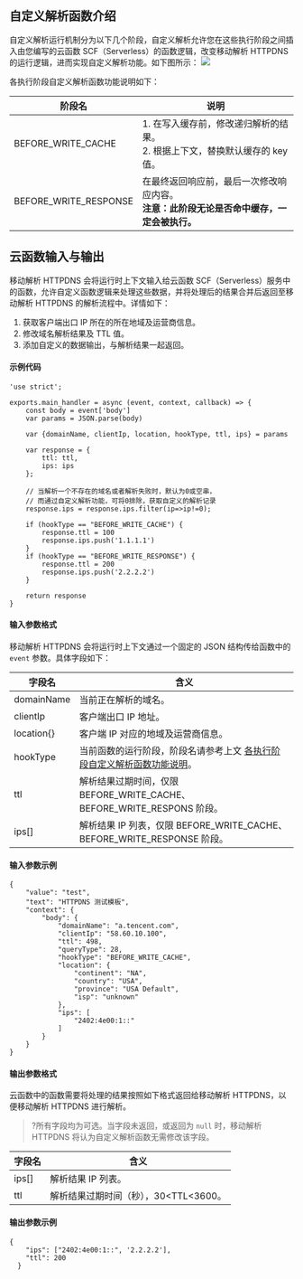 
## 自定义解析函数介绍
自定义解析运行机制分为以下几个阶段，自定义解析允许您在这些执行阶段之间插入由您编写的云函数 SCF（Serverless）的函数逻辑，改变移动解析 HTTPDNS 的运行逻辑，进而实现自定义解析功能。如下图所示：
![](https://qcloudimg.tencent-cloud.cn/raw/64d6bc7a337bbf6f1dd5302d9d87c70b.png)

各执行阶段自定义解析函数功能说明如下：[](id:codestate)
<table>
<thead>
  <tr>
    <th>阶段名</th>
    <th>说明</th>
  </tr>
</thead>
<tbody>
  <tr>
    <td>BEFORE_WRITE_CACHE</td>
    <td>1. 在写入缓存前，修改递归解析的结果。<br>2. 根据上下文，替换默认缓存的 key 值。</td>
  </tr>
  <tr>
    <td>BEFORE_WRITE_RESPONSE</td>
    <td>在最终返回响应前，最后一次修改响应内容。<br><b>注意：此阶段无论是否命中缓存，一定会被执行。</b></td>
  </tr>
</tbody>
</table>

## 云函数输入与输出
移动解析 HTTPDNS 会将运行时上下文输入给云函数 SCF（Serverless）服务中的函数，允许自定义函数逻辑来处理这些数据，并将处理后的结果合并后返回至移动解析 HTTPDNS 的解析流程中。详情如下：
1. 获取客户端出口 IP 所在的所在地域及运营商信息。
2. 修改域名解析结果及 TTL 值。
3. 添加自定义的数据输出，与解析结果一起返回。

#### 示例代码
```
'use strict';

exports.main_handler = async (event, context, callback) => {
    const body = event['body']
    var params = JSON.parse(body)

    var {domainName, clientIp, location, hookType, ttl, ips} = params

    var response = {
        ttl: ttl,
        ips: ips
    };
    
    // 当解析一个不存在的域名或者解析失败时，默认为0或空串，
    // 而通过自定义解析功能，可将0排除，获取自定义的解析记录
    response.ips = response.ips.filter(ip=>ip!=0);
    
    if (hookType == "BEFORE_WRITE_CACHE") {
        response.ttl = 100
        response.ips.push('1.1.1.1')
    }
    if (hookType == "BEFORE_WRITE_RESPONSE") {
        response.ttl = 200
        response.ips.push('2.2.2.2')
    }

    return response
}
```

#### 输入参数格式
移动解析 HTTPDNS 会将运行时上下文通过一个固定的 JSON 结构传给函数中的 `event` 参数。具体字段如下：

<table>
<thead>
  <tr>
    <th>字段名</th>
    <th>含义</th>
  </tr>
</thead>
<tbody>
  <tr>
    <td>domainName</td>
    <td>当前正在解析的域名。</td>
  </tr>
  <tr>
    <td>clientIp</td>
    <td>客户端出口 IP 地址。</td>
  </tr>
  <tr>
    <td>location{}</td>
    <td>客户端 IP 对应的地域及运营商信息。</td>
  </tr>
  <tr>
    <td>hookType</td>
    <td>当前函数的运行阶段，阶段名请参考上文 <a href="#codestate">各执行阶段自定义解析函数功能说明</a>。</td>
  </tr>
	  <tr>
    <td>ttl</td>
    <td>解析结果过期时间，仅限 BEFORE_WRITE_CACHE、BEFORE_WRITE_RESPONS 阶段。</td>
  </tr>
  <tr>
    <td>ips[]</td>
    <td>解析结果 IP 列表，仅限 BEFORE_WRITE_CACHE、BEFORE_WRITE_RESPONSE 阶段。</td>
  </tr>
</tbody>
</table>

#### 输入参数示例
```
{
	"value": "test",
	"text": "HTTPDNS 测试模板",
	"context": {
		"body": {
			"domainName": "a.tencent.com",
			"clientIp": "58.60.10.100",
			"ttl": 498,
			"queryType": 28,
			"hookType": "BEFORE_WRITE_CACHE",
			"location": {
				"continent": "NA",
				"country": "USA",
				"province": "USA Default",
				"isp": "unknown"
			},
			"ips": [
				"2402:4e00:1::"
			]
		}
	}
}
```

#### 输出参数格式
云函数中的函数需要将处理的结果按照如下格式返回给移动解析 HTTPDNS，以便移动解析 HTTPDNS 进行解析。
>?所有字段均为可选。当字段未返回，或返回为 `null` 时，移动解析 HTTPDNS 将认为自定义解析函数无需修改该字段。

<table>
<thead>
  <tr>
    <th>字段名</th>
    <th>含义</th>
  </tr>
</thead>
<tbody>
  <tr>
    <td>ips[]</td>
    <td>解析结果 IP 列表。</td>
  </tr>
  <tr>
    <td>ttl</td>
    <td>解析结果过期时间（秒），30&lt;TTL&lt;3600。</td>
  </tr>

</tbody>
</table>


#### 输出参数示例
```
{
    "ips": ["2402:4e00:1::", '2.2.2.2'],
    "ttl": 200
  }
```

